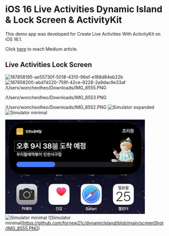 # iOS 16 Live Activities Dynamic Island & Lock Screen & ActivityKit

This demo app was developed for Create Live Activities With ActivityKit on iOS 16.1.

Click [here](https://betterprogramming.pub/create-live-activities-with-activitykit-on-ios-16-beta-4766a347035b) to reach Medium article.

## Live Activities Lock Screen
![187858195-ae55730f-5018-4310-96ef-e188d84eb22b](https://user-images.githubusercontent.com/10993355/190917762-24cd198e-4691-490d-978e-f89d94d248fa.jpg)
![187858200-abd7d220-759f-42ce-9228-2a9dac9e33af](https://user-images.githubusercontent.com/10993355/190917764-cd36424f-5595-4a08-9c6f-f88135e72611.jpg)
/Users/woncheolheo/Downloads/IMG_8555.PNG

/Users/woncheolheo/Downloads/IMG_8553.PNG

/Users/woncheolheo/Downloads/IMG_8552.PNG
![Simulator expanded](https://user-images.githubusercontent.com/10993355/190917707-411e1a39-81a1-4c34-a789-4422b0d468d6.png)
![Simulator minimal](https://user-images.githubusercontent.com/10993355/190917709-5c6df5f6-1d62-4c48-81d2-60b1bd5f9ff5.png)


![Simulator minimal](https://github.com/fornew21c/dynamicIsland/blob/main/screenShot/IMG_8552.PNG)
![Simulator minimal](https://github.com/fornew21c/dynamicIsland/blob/main/screenShot/IMG_8553.PNG)
![Simulator minimal]https://github.com/fornew21c/dynamicIsland/blob/main/screenShot/IMG_8555.PNG)
